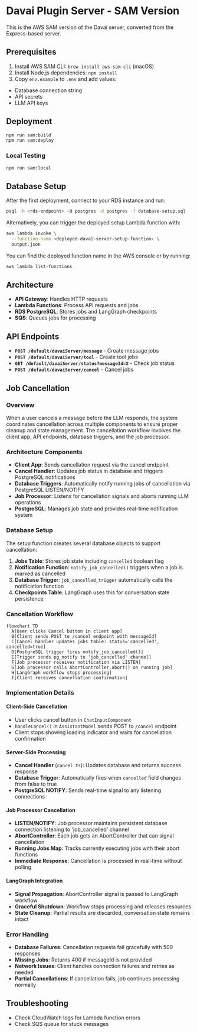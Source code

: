 # Davai Plugin Server - SAM Version

This is the AWS SAM version of the Davai server, converted from the Express-based server.

## Prerequisites

1. Install AWS SAM CLI: `brew install aws-sam-cli` (macOS)
2. Install Node.js dependencies: `npm install`
3. Copy `env.example` to `.env` and add values:

- Database connection string
- API secrets
- LLM API keys

## Deployment

```bash
npm run sam:build
npm run sam:deploy
```

### Local Testing

```bash
npm run sam:local
```

## Database Setup

After the first deployment, connect to your RDS instance and run:
```bash
psql -h <rds-endpoint> -U postgres -d postgres -f database-setup.sql
```

Alternatively, you can trigger the deployed setup Lambda function with:
```bash
aws lambda invoke \
  --function-name <deployed-davai-server-setup-function> \
  output.json
```

You can find the deployed function name in the AWS console or by running:
```bash
aws lambda list-functions
```

## Architecture

- **API Gateway**: Handles HTTP requests
- **Lambda Functions**: Process API requests and jobs
- **RDS PostgreSQL**: Stores jobs and LangGraph checkpoints
- **SQS**: Queues jobs for processing

## API Endpoints

- **`POST /default/davaiServer/message`** - Create message jobs
- **`POST /default/davaiServer/tool`** - Create tool jobs
- **`GET /default/davaiServer/status?messageId=X`** - Check job status
- **`POST /default/davaiServer/cancel`** - Cancel jobs

## Job Cancellation

### Overview
When a user cancels a message before the LLM responds, the system coordinates cancellation across multiple components to ensure proper cleanup and state management. The cancellation workflow involves the client app, API endpoints, database triggers, and the job processor.

### Architecture Components
- **Client App**: Sends cancellation request via the cancel endpoint
- **Cancel Handler**: Updates job status in database and triggers PostgreSQL notifications
- **Database Triggers**: Automatically notify running jobs of cancellation via PostgreSQL LISTEN/NOTIFY
- **Job Processor**: Listens for cancellation signals and aborts running LLM operations
- **PostgreSQL**: Manages job state and provides real-time notification system

### Database Setup
The setup function creates several database objects to support cancellation:

1. **Jobs Table**: Stores job state including `cancelled` boolean flag
2. **Notification Function**: `notify_job_cancelled()` triggers when a job is marked as cancelled
3. **Database Trigger**: `job_cancelled_trigger` automatically calls the notification function
4. **Checkpoints Table**: LangGraph uses this for conversation state persistence

### Cancellation Workflow
```mermaid
flowchart TD
  A[User clicks Cancel button in client app]
  B[Client sends POST to /cancel endpoint with messageId]
  C[Cancel handler updates jobs table: status='cancelled', cancelled=true]
  D[PostgreSQL trigger fires notify_job_cancelled()]
  E[Trigger sends pg_notify to 'job_cancelled' channel]
  F[Job processor receives notification via LISTEN]
  G[Job processor calls AbortController.abort() on running job]
  H[LangGraph workflow stops processing]
  I[Client receives cancellation confirmation]
```

### Implementation Details

#### Client-Side Cancellation
- User clicks cancel button in `ChatInputComponent`
- `handleCancel()` in `AssistantModel` sends POST to `/cancel` endpoint
- Client stops showing loading indicator and waits for cancellation confirmation

#### Server-Side Processing
- **Cancel Handler** (`cancel.ts`): Updates database and returns success response
- **Database Trigger**: Automatically fires when `cancelled` field changes from false to true
- **PostgreSQL NOTIFY**: Sends real-time signal to any listening connections

#### Job Processor Cancellation
- **LISTEN/NOTIFY**: Job processor maintains persistent database connection listening to 'job_cancelled' channel
- **AbortController**: Each job gets an AbortController that can signal cancellation
- **Running Jobs Map**: Tracks currently executing jobs with their abort functions
- **Immediate Response**: Cancellation is processed in real-time without polling

#### LangGraph Integration
- **Signal Propagation**: AbortController signal is passed to LangGraph workflow
- **Graceful Shutdown**: Workflow stops processing and releases resources
- **State Cleanup**: Partial results are discarded, conversation state remains intact

### Error Handling
- **Database Failures**: Cancellation requests fail gracefully with 500 responses
- **Missing Jobs**: Returns 400 if messageId is not provided
- **Network Issues**: Client handles connection failures and retries as needed
- **Partial Cancellations**: If cancellation fails, job continues processing normally

## Troubleshooting

- Check CloudWatch logs for Lambda function errors
- Check SQS queue for stuck messages
